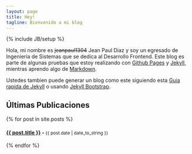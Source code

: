 ```yaml
---
layout: page
title: Hey!
tagline: Bienvenido a mi blog
---
```

{% include JB/setup %}

Hola, mi nombre es ~~jeanpaul1304~~ Jean Paul Diaz y soy un egresado de Ingenieria de Sistemas que se dedica al Desarrollo Frontend. Este blog es parte de algunas pruebas que estoy realizando con [Github Pages](http://pages.github.com/) y [Jekyll](https://jekyllrb.com/), mientras aprendo algo de [Markdown](https://es.wikipedia.org/wiki/Markdown).

Ustedes tambien puede generar un blog como este siguiendo esta  [Guia rapida de Jekyll](http://jekyllbootstrap.com/usage/jekyll-quick-start.html) o usando [Jekyll Bootstrap](http://jekyllbootstrap.com).

## Últimas Publicaciones

{% for post in site.posts %}
  <h4>
    <a href="{{ BASE_PATH }}{{ post.url }}">{{ post.title }}</a> - <span style="font-size:12px;font-weight:400;">{{ post.date | date_to_string }}</span>
  </h4>
{% endfor %}
